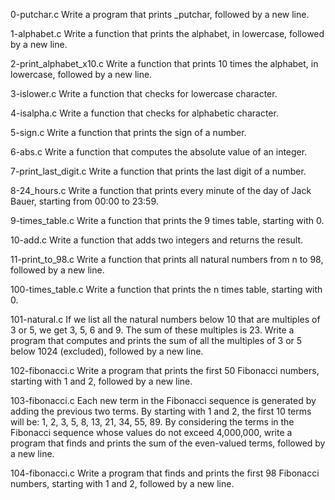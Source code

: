 0-putchar.c
Write a program that prints _putchar, followed by a new line.

1-alphabet.c
Write a function that prints the alphabet, in lowercase, followed by a new line.

2-print_alphabet_x10.c
Write a function that prints 10 times the alphabet, in lowercase, followed by a new line.

3-islower.c
Write a function that checks for lowercase character.

4-isalpha.c
Write a function that checks for alphabetic character.

5-sign.c
Write a function that prints the sign of a number.

6-abs.c
Write a function that computes the absolute value of an integer.

7-print_last_digit.c
Write a function that prints the last digit of a number.

8-24_hours.c
Write a function that prints every minute of the day of Jack Bauer, starting from 00:00 to 23:59.

9-times_table.c
Write a function that prints the 9 times table, starting with 0.

10-add.c
Write a function that adds two integers and returns the result.

11-print_to_98.c
Write a function that prints all natural numbers from n to 98, followed by a new line.

100-times_table.c
Write a function that prints the n times table, starting with 0.

101-natural.c
If we list all the natural numbers below 10 that are multiples of 3 or 5, we get 3, 5, 6 and 9. The sum of these multiples is 23. Write a program that computes and prints the sum of all the multiples of 3 or 5 below 1024 (excluded), followed by a new line.

102-fibonacci.c
Write a program that prints the first 50 Fibonacci numbers, starting with 1 and 2, followed by a new line.

103-fibonacci.c
Each new term in the Fibonacci sequence is generated by adding the previous two terms. By starting with 1 and 2, the first 10 terms will be: 1, 2, 3, 5, 8, 13, 21, 34, 55, 89. By considering the terms in the Fibonacci sequence whose values do not exceed 4,000,000, write a program that finds and prints the sum of the even-valued terms, followed by a new line.

104-fibonacci.c
Write a program that finds and prints the first 98 Fibonacci numbers, starting with 1 and 2, followed by a new line.
